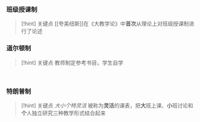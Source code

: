 ### 班级授课制
>[!hint] 关键点
>[[夸美纽斯]]在《大教学论》中**首次**从理论上对班级授课制进行了论述

### 道尔顿制
>[!hint] 关键点
>教师制定参考书目，学生自学

<br>

### 特朗普制
>[!hint] 关键点
>*大小个特灵活*
>被称为**灵活**的课表，把**大**班上课、**小**班讨论和**个**人独立研究三种教学形式结合起来